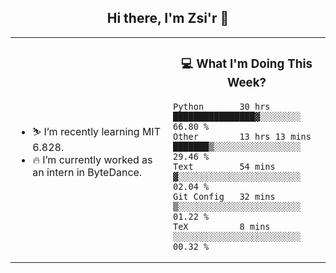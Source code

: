 <h2 align="center"> Hi there, I'm Zsi'r 👋 </h2>

<table>
    <tr>
        <td valign="center" width="50%">
            <ul>
                <li> ⛷️ I’m recently learning MIT 6.828.</li>
                <li> 🔥 I’m currently worked as an intern in ByteDance.</li>
            </ul>
        </td>
       <td valign="top" width="50%">

<h3 align="center"> 💻 What I'm Doing This Week? </h3>

<!--START_SECTION:waka-->
```text
Python       30 hrs          ████████████████▓░░░░░░░░   66.80 % 
Other        13 hrs 13 mins  ███████▒░░░░░░░░░░░░░░░░░   29.46 % 
Text         54 mins         ▓░░░░░░░░░░░░░░░░░░░░░░░░   02.04 % 
Git Config   32 mins         ▒░░░░░░░░░░░░░░░░░░░░░░░░   01.22 % 
TeX          8 mins          ░░░░░░░░░░░░░░░░░░░░░░░░░   00.32 % 
```
<!--END_SECTION:waka-->
</td></tr>
</table>
